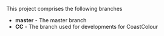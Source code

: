 This project comprises the following branches

* **master** - The master branch
* **CC** - The branch used for developments for CoastColour
